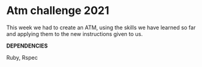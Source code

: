 # Atm challenge 2021

This week we had to create an ATM, using the skills we have learned so far and applying them to the new instructions given to us.

__DEPENDENCIES__

Ruby, Rspec